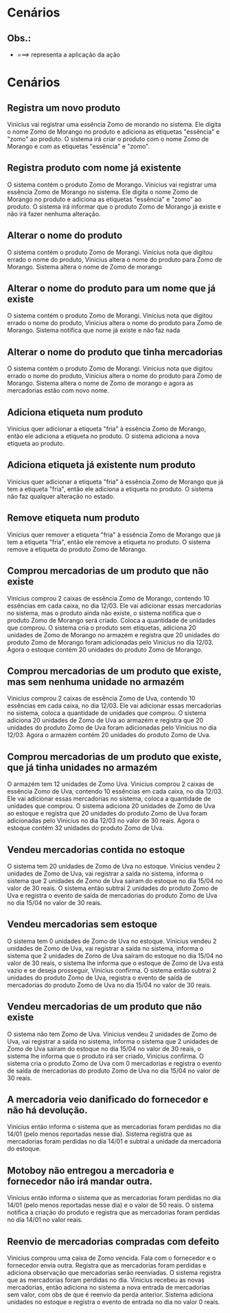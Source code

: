 # Cenários

## Obs.:
- *===>* representa a aplicação da ação


# Cenários

## Registra um novo produto
Vinicius vai registrar uma essência Zomo de morando no sistema. Ele digita o nome
Zomo de Morango no produto e adiciona as etiquetas "essência" e "zomo" ao produto.
O sistema irá criar o produto com o nome Zomo de Morango e com as etiquetas
"essência" e "zomo".

## Registra produto com nome já existente
O sistema contém o produto Zomo de Morango. Vinicius vai registrar uma essência
Zomo de Morango no sistema. Ele digita o nome Zomo de Morango no produto e
adiciona as etiquetas "essência" e "zomo" ao produto. O sistema irá informar
que o produto Zomo de Morango já existe e não irá fazer nenhuma alteração.

## Alterar o nome do produto
O sistema contém o produto Zomo de Morangi. Vinicius nota que digitou errado o
nome do produto, Vinicius altera o nome do produto para Zomo de Morango.
Sistema altera o nome de Zomo de morango

## Alterar o nome do produto para um nome que já existe
O sistema contém o produto Zomo de Morangi. Vinicius nota que digitou errado o
nome do produto, Vinicius altera o nome do produto para Zomo de Morango.
Sistema notifica que nome já existe e não faz nada

## Alterar o nome do produto que tinha mercadorias
O sistema contém o produto Zomo de Morangi. Vinicius nota que digitou errado o
nome do produto, Vinicius altera o nome do produto para Zomo de Morango.
Sistema altera o nome de Zomo de morango e agora as mercadorias estão com novo nome.

## Adiciona etiqueta num produto
Vinicius quer adicionar a etiqueta "fria" à essência Zomo de Morango, então ele
adiciona a etiqueta no produto. O sistema adiciona a nova etiqueta ao produto.

## Adiciona etiqueta já existente num produto
Vinicius quer adicionar a etiqueta "fria" à essência Zomo de Morango que já tem
a etiqueta "fria", então ele adiciona a etiqueta no produto. O sistema não faz
qualquer alteração no estado.

## Remove etiqueta num produto
Vinicius quer remover a etiqueta "fria" à essência Zomo de Morango que já tem a
etiqueta "fria", então ele remove a etiqueta no produto. O sistema remove a
etiqueta do produto Zomo de Morango.

## Comprou mercadorias de um produto que não existe
Vinicius comprou 2 caixas de essência Zomo de Morango, contendo 10 essências em
cada caixa, no dia 12/03. Ele vai adicionar essas mercadorias no sistema, mas o
produto ainda não existe, o sistema notifica que o produto Zomo de Morango será
criado. Coloca a quantidade de unidades que comprou. O sistema cria o produto sem
etiquetas, adiciona 20 unidades de Zomo de Morango no armazém e registra que 20
unidades do produto Zomo de Morango foram adicionadas pelo Vinicius no dia 12/03.
Agora o estoque contém 20 unidades do produto Zomo de Morango.

## Comprou mercadorias de um produto que existe, mas sem nenhuma unidade no armazém
Vinicius comprou 2 caixas de essência Zomo de Uva, contendo 10 essências em cada
caixa, no dia 12/03. Ele vai adicionar essas mercadorias no sistema, coloca a
quantidade de unidades que comprou. O sistema adiciona 20 unidades de Zomo de Uva
ao armazém e registra que 20 unidades do produto Zomo de Uva foram adicionadas
pelo Vinicius no dia 12/03. Agora o armazém contém 20 unidades do produto Zomo de Uva.

## Comprou mercadorias de um produto que existe, que já tinha unidades no armazém
O armazém tem 12 unidades de Zomo Uva. Vinicius comprou 2 caixas de essência Zomo
de Uva, contendo 10 essências em cada caixa, no dia 12/03. Ele vai adicionar
essas mercadorias no sistema, coloca a quantidade de unidades que comprou. O
sistema adiciona 20 unidades de Zomo de Uva ao estoque e registra que 20 unidades
do produto Zomo de Uva foram adicionadas pelo Vinicius no dia 12/03 no valor de
30 reais. Agora o estoque contém 32 unidades do produto Zomo de Uva.

## Vendeu mercadorias contida no estoque
O sistema tem 20 unidades de Zomo de Uva no estoque. Vinicius vendeu 2 unidades
de Zomo de Uva, vai registrar a saída no sistema, informa o sistema que 2 unidades
de Zomo de Uva saíram do estoque no dia 15/04 no valor de 30 reais. O sistema
então subtraí 2 unidades do produto Zomo de Uva e registra o evento de saída de
mercadorias do produto Zomo de Uva no dia 15/04 no valor de 30 reais.

## Vendeu mercadorias sem estoque
O sistema tem 0 unidades de Zomo de Uva no estoque. Vinicius vendeu 2 unidades de Zomo de Uva, vai registrar a saída no sistema, informa o sistema que 2 unidades de Zomo de Uva saíram do estoque no dia 15/04 no valor de 30 reais, o sistema lhe informa que o estoque de Zomo de Uva está vazio e se deseja prosseguir, Vinicius confirma. O sistema então subtraí 2 unidades do produto Zomo de Uva, registra o evento de saída de mercadorias do produto Zomo de Uva no dia 15/04 no valor de 30 reais.

## Vendeu mercadorias de um produto que não existe
O sistema não tem Zomo de Uva. Vinicius vendeu 2 unidades de Zomo de Uva, vai registrar a saída no sistema, informa o sistema que 2 unidades de Zomo de Uva saíram do estoque no dia 15/04 no valor de 30 reais, o sistema lhe informa que o produto irá ser criado, Vinicius confirma. O sistema cria o produto Zomo de Uva com 0 mercadorias e registra o evento de saída de mercadorias do produto Zomo de Uva no dia 15/04 no valor de 30 reais.

## A mercadoria veio danificado do fornecedor e não há devolução. 
Vinicius então informa o sistema que as mercadorias foram perdidas no dia 14/01 (pelo menos reportadas nesse dia). Sistema registra que as mercadorias foram perdidas no dia 14/01 e subtraí a unidade da mercadoria do estoque.

## Motoboy não entregou a mercadoria e fornecedor não irá mandar outra.
Vinicius então informa o sistema que as mercadorias foram perdidas no dia 14/01 (pelo menos reportadas nesse dia) e o valor de 50 reais. O sistema notifica a criação do produto e registra que as mercadorias foram perdidas no dia 14/01 no valor reais.

## Reenvio de mercadorias compradas com defeito
Vinicius comprou uma caixa de Zomo vencida. Fala com o fornecedor e o fornecedor envia outra. Registra que as mercadorias foram perdidas e adiciona observação que mercadorias serão reenviadas. O sistema registra que as mercadorias foram perdidas no dia. 
Vinicius recebeu as novas mercadorias, então adiciona no sistema a nova entrada de mercadorias sem valor, com obs de que é reenvio da perda anterior. Sistema adiciona unidades no estoque e registra o evento de entrada no dia no valor 0 reais.
 